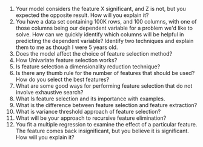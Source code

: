 1. Your model considers the feature X significant, and Z is not, but you expected the opposite result. How will you explain it?
2. You have a data set containing 100K rows, and 100 columns, with one of those columns being our dependent variable for a problem we'd like to solve. How can we quickly identify which columns will be helpful in predicting the dependent variable? Identify two techniques and explain them to me as though I were 5 years old.
3. Does the model affect the choice of feature selection method?
4. How Univariate feature selection works?
5. Is feature selection a dimensionality reduction technique?
6. Is there any thumb rule for the number of features that should be used? How do you select the best features?
7. What are some good ways for performing feature selection that do not involve exhaustive search?
8. What Is feature selection and its importance with examples.
9. What is the difference between feature selection and feature extraction?
10. What is variance threshold approach of feature selection?
11. What will be your approach to recursive feature elimination?
12. You fit a multiple regression to examine the effect of a particular feature. The feature comes back insignificant, but you believe it is significant. How will you explain it?
